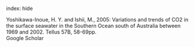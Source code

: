 index: hide

<div class="Citation">

  <div class="Citation-body">
    <div class="Citation-text">Yoshikawa-Inoue, H. Y. and Ishii, M., 2005: Variations and trends of CO2 in the surface seawater in the Southern Ocean south of Australia between 1969 and 2002. <span class="Article-journal">Tellus 57B, </span><span class="Article-volume"></span>58-69pp.</div>
    <div class="Citation-links">
      <div class="CitationLink" data-href="https://scholar.google.com/scholar?q=Variations+and+trends+of+CO2+in+the+surface+seawater+in+the+Southern+Ocean+south+of+Australia+between+1969+and+2002">
        <div class="CitationLink-icon CitationLink-Scholar"></div>
        <div class="CitationLink-text">Google Scholar</div>
      </div>
    </div>
  </div>
</div>


<div class="Citation-copy">

</div>